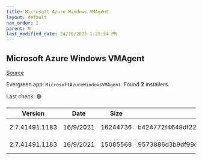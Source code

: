 ```yaml
---
title: Microsoft Azure Windows VMAgent
layout: default
nav_order: 2
parent: M
last_modified_date: 24/10/2025 1:25:54 PM
---
```


## Microsoft Azure Windows VMAgent

[Source](https://learn.microsoft.com/en-us/azure/virtual-machines/extensions/agent-windows)

Evergreen app: `MicrosoftAzureWindowsVMAgent`. Found **2** installers.

Last check: 🟢

| Version        | Date      | Size     | Sha256                                                           | Architecture | InstallerType | Type | URI                                                                                                                                                                                                                                                                                                    |
| -------------- | --------- | -------- | ---------------------------------------------------------------- | ------------ | ------------- | ---- | ------------------------------------------------------------------------------------------------------------------------------------------------------------------------------------------------------------------------------------------------------------------------------------------------------ |
| 2.7.41491.1183 | 16/9/2021 | 16244736 | b424772f4649df22e435b377fd1c6709c2978f2fbb795e09fe214f4168855c0b | ARM64        | Default       | msi  | [https://github.com/Azure/WindowsVMAgent/releases/download/2.7.41491.1183AMD64%26ARM64/WindowsAzureVmAgent.arm64_2.7.41491.1183_2510111183.fre.msi](https://github.com/Azure/WindowsVMAgent/releases/download/2.7.41491.1183AMD64%26ARM64/WindowsAzureVmAgent.arm64_2.7.41491.1183_2510111183.fre.msi) |
| 2.7.41491.1183 | 16/9/2021 | 15085568 | 9573886d3b9df99c960b104a81aae381b564fd342b65e4f02bdeaa5547d0aef1 | x64          | Default       | msi  | [https://github.com/Azure/WindowsVMAgent/releases/download/2.7.41491.1183AMD64%26ARM64/WindowsAzureVmAgent.amd64_2.7.41491.1183_2510111183.fre.msi](https://github.com/Azure/WindowsVMAgent/releases/download/2.7.41491.1183AMD64%26ARM64/WindowsAzureVmAgent.amd64_2.7.41491.1183_2510111183.fre.msi) |
